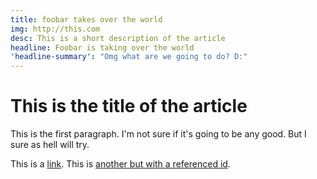 ```yaml
---
title: foobar takes over the world
img: http://this.com
desc: This is a short description of the article
headline: Foobar is taking over the world
'headline-summary': "Omg what are we going to do? D:"
---
```

# This is the title of the article

This is the first paragraph.
I'm not sure if it's going to be any good.
But I sure as hell will try.

This is a [link](http://google.com).
This is [another but with a referenced id][linkid].

[linkid]: http://cpclermont.com 'what an awesome website you got mang'
